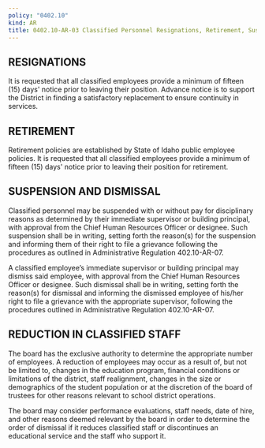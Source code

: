 ```yaml
---
policy: "0402.10"
kind: AR
title: 0402.10-AR-03 Classified Personnel Resignations, Retirement, Suspension and Dismissal
---
```


## RESIGNATIONS

It is requested that all classified employees provide a minimum of fifteen (15) days' notice prior to leaving their position.  Advance notice is to support the District in finding a satisfactory replacement to ensure continuity in services.

## RETIREMENT

Retirement policies are established by State of Idaho public employee policies. It is requested that all classified employees provide a minimum of fifteen (15) days' notice prior to leaving their position for retirement.

## SUSPENSION AND DISMISSAL

Classified personnel may be suspended with or without pay for disciplinary reasons as determined by their immediate supervisor or building principal, with approval from the Chief Human Resources Officer or designee.  Such suspension shall be in writing, setting forth the reason(s) for the suspension and informing them of their right to file a grievance following the procedures as outlined in Administrative Regulation 402.10-AR-07.
 
A classified employee’s immediate supervisor or building principal may dismiss said employee, with approval from the Chief Human Resources Officer or designee.  Such dismissal shall be in writing, setting forth the reason(s) for dismissal and informing the dismissed employee of his/her right to file a grievance with the appropriate supervisor, following the procedures outlined in Administrative Regulation 402.10-AR-07.

## REDUCTION IN CLASSIFIED STAFF

The board has the exclusive authority to determine the appropriate number of employees. A reduction of employees may occur as a result of, but not be limited to, changes in the education program, financial conditions or limitations of the district, staff realignment, changes in the size or demographics of the student population or at the discretion of the board of trustees for other reasons relevant to school district operations.

The board may consider performance evaluations, staff needs, date of hire, and other reasons deemed relevant by the board in order to determine the order of dismissal if it reduces classified staff or discontinues an educational service and the staff who support it.